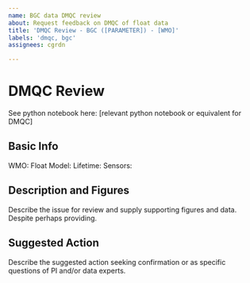 ```yaml
---
name: BGC data DMQC review
about: Request feedback on DMQC of float data
title: 'DMQC Review - BGC ([PARAMETER]) - [WMO]'
labels: 'dmqc, bgc'
assignees: cgrdn

---
```


# DMQC Review

See python notebook here: [relevant python notebook or equivalent for DMQC]

## Basic Info

WMO: 
Float Model: 
Lifetime: 
Sensors: 

## Description and Figures

Describe the issue for review and supply supporting figures and data. Despite perhaps providing.

## Suggested Action

Describe the suggested action seeking confirmation or as specific questions of PI and/or data experts. 
